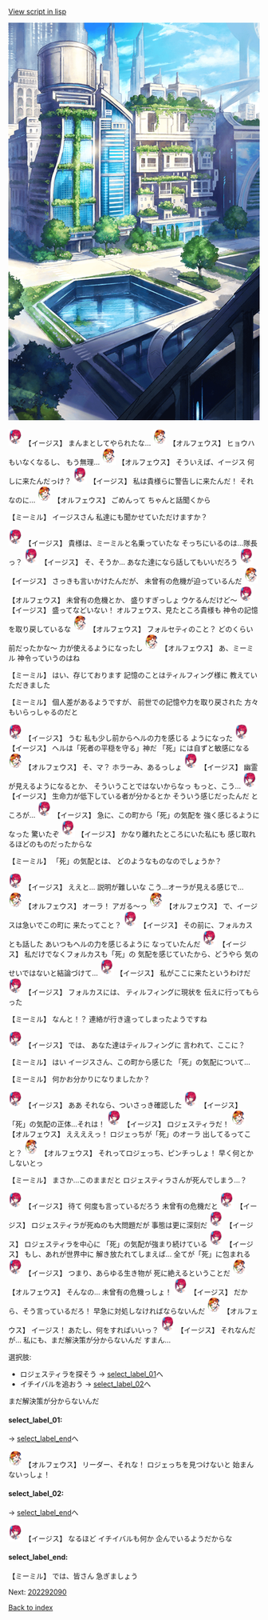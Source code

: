 [View script in lisp](../scripts/202292080.txt)

![in_city.png](../images/backgrounds/in_city.png)

<img src="../images/units/52000111.png" alt="52000111.png" height="34"/>
【イージス】
まんまとしてやられたな…

<img src="../images/units/5603211.png" alt="5603211.png" height="34"/>
【オルフェウス】
ヒョウハもいなくなるし、
もう無理…

<img src="../images/units/5603211.png" alt="5603211.png" height="34"/>
【オルフェウス】
そういえば、イージス
何しに来たんだっけ？

<img src="../images/units/52000111.png" alt="52000111.png" height="34"/>
【イージス】
私は貴様らに警告しに来たんだ！
それなのに…

<img src="../images/units/5603211.png" alt="5603211.png" height="34"/>
【オルフェウス】
ごめんって
ちゃんと話聞くから

【ミーミル】
イージスさん
私達にも聞かせていただけますか？

<img src="../images/units/52000111.png" alt="52000111.png" height="34"/>
【イージス】
貴様は、ミーミルと名乗っていたな
そっちにいるのは…隊長っ？

<img src="../images/units/52000111.png" alt="52000111.png" height="34"/>
【イージス】
そ、そうか…
あなた達になら話してもいいだろう

<img src="../images/units/52000111.png" alt="52000111.png" height="34"/>
【イージス】
さっきも言いかけたんだが、
未曾有の危機が迫っているんだ

<img src="../images/units/5603211.png" alt="5603211.png" height="34"/>
【オルフェウス】
未曾有の危機とか、
盛りすぎっしょ
ウケるんだけど～

<img src="../images/units/52000111.png" alt="52000111.png" height="34"/>
【イージス】
盛ってなどいない！
オルフェウス、見たところ貴様も
神令の記憶を取り戻しているな

<img src="../images/units/5603211.png" alt="5603211.png" height="34"/>
【オルフェウス】
フォルセティのこと？
どのくらい前だったかな～
力が使えるようになったし

<img src="../images/units/5603211.png" alt="5603211.png" height="34"/>
【オルフェウス】
あ、ミーミル
神令っていうのはね

【ミーミル】
はい、存じております
記憶のことはティルフィング様に
教えていただきました

【ミーミル】
個人差があるようですが、
前世での記憶や力を取り戻された
方々もいらっしゃるのだと

<img src="../images/units/52000111.png" alt="52000111.png" height="34"/>
【イージス】
うむ
私も少し前からヘルの力を感じる
ようになった

<img src="../images/units/52000111.png" alt="52000111.png" height="34"/>
【イージス】
ヘルは「死者の平穏を守る」神だ
「死」には自ずと敏感になる

<img src="../images/units/5603211.png" alt="5603211.png" height="34"/>
【オルフェウス】
そ、マ？
ホラーみ、あるっしょ

<img src="../images/units/52000111.png" alt="52000111.png" height="34"/>
【イージス】
幽霊が見えるようになるとか、
そういうことではないからなっ
もっと、こう…

<img src="../images/units/52000111.png" alt="52000111.png" height="34"/>
【イージス】
生命力が低下している者が分かるとか
そういう感じだったんだ
ところが…

<img src="../images/units/52000111.png" alt="52000111.png" height="34"/>
【イージス】
急に、この町から「死」の気配を
強く感じるようになった
驚いたぞ

<img src="../images/units/52000111.png" alt="52000111.png" height="34"/>
【イージス】
かなり離れたところにいた私にも
感じ取れるほどのものだったからな

【ミーミル】
「死」の気配とは、
どのようなものなのでしょうか？

<img src="../images/units/52000111.png" alt="52000111.png" height="34"/>
【イージス】
ええと…
説明が難しいな
こう…オーラが見える感じで…

<img src="../images/units/5603211.png" alt="5603211.png" height="34"/>
【オルフェウス】
オーラ！
アガる～っ

<img src="../images/units/5603211.png" alt="5603211.png" height="34"/>
【オルフェウス】
で、イージスは急いでこの町に
来たってこと？

<img src="../images/units/52000111.png" alt="52000111.png" height="34"/>
【イージス】
その前に、フォルカスとも話した
あいつもヘルの力を感じるように
なっていたんだ

<img src="../images/units/52000111.png" alt="52000111.png" height="34"/>
【イージス】
私だけでなくフォルカスも「死」の
気配を感じていたから、どうやら
気のせいではないと結論づけて…

<img src="../images/units/52000111.png" alt="52000111.png" height="34"/>
【イージス】
私がここに来たというわけだ

<img src="../images/units/52000111.png" alt="52000111.png" height="34"/>
【イージス】
フォルカスには、
ティルフィングに現状を
伝えに行ってもらった

【ミーミル】
なんと！？
連絡が行き違ってしまったようですね

<img src="../images/units/52000111.png" alt="52000111.png" height="34"/>
【イージス】
では、
あなた達はティルフィングに
言われて、ここに？

【ミーミル】
はい
イージスさん、この町から感じた
「死」の気配について…

【ミーミル】
何かお分かりになりましたか？

<img src="../images/units/52000111.png" alt="52000111.png" height="34"/>
【イージス】
ああ
それなら、ついさっき確認した

<img src="../images/units/52000111.png" alt="52000111.png" height="34"/>
【イージス】
「死」の気配の正体…それは！

<img src="../images/units/52000111.png" alt="52000111.png" height="34"/>
【イージス】
ロジェスティラだ！

<img src="../images/units/5603211.png" alt="5603211.png" height="34"/>
【オルフェウス】
ええええっ！
ロジェっちが「死」のオーラ
出してるってこと？

<img src="../images/units/5603211.png" alt="5603211.png" height="34"/>
【オルフェウス】
それってロジェっち、ピンチっしょ！
早く何とかしないとっ

【ミーミル】
まさか…このままだと
ロジェスティラさんが死んでしまう…？

<img src="../images/units/52000111.png" alt="52000111.png" height="34"/>
【イージス】
待て
何度も言っているだろう
未曾有の危機だと

<img src="../images/units/52000111.png" alt="52000111.png" height="34"/>
【イージス】
ロジェスティラが死ぬのも大問題だが
事態は更に深刻だ

<img src="../images/units/52000111.png" alt="52000111.png" height="34"/>
【イージス】
ロジェスティラを中心に
「死」の気配が強まり続けている

<img src="../images/units/52000111.png" alt="52000111.png" height="34"/>
【イージス】
もし、あれが世界中に
解き放たれてしまえば…
全てが「死」に包まれる

<img src="../images/units/52000111.png" alt="52000111.png" height="34"/>
【イージス】
つまり、あらゆる生き物が
死に絶えるということだ

<img src="../images/units/5603211.png" alt="5603211.png" height="34"/>
【オルフェウス】
そんなの…
未曾有の危機っしょ！

<img src="../images/units/52000111.png" alt="52000111.png" height="34"/>
【イージス】
だから、そう言っているだろ！
早急に対処しなければならないんだ

<img src="../images/units/5603211.png" alt="5603211.png" height="34"/>
【オルフェウス】
イージス！
あたし、何をすればいいっ？

<img src="../images/units/52000111.png" alt="52000111.png" height="34"/>
【イージス】
それなんだが…
私にも、まだ解決策が分からないんだ
すまん…

選択肢:
- ロジェスティラを探そう → [select_label_01](#select_label_01)へ
- イチイバルを追おう → [select_label_02](#select_label_02)へ

まだ解決策が分からないんだ

#### select_label_01:
 → [select_label_end](#select_label_end)へ

<img src="../images/units/5603211.png" alt="5603211.png" height="34"/>
【オルフェウス】
リーダー、それな！
ロジェっちを見つけないと
始まんないっしょ！

#### select_label_02:
 → [select_label_end](#select_label_end)へ

<img src="../images/units/52000111.png" alt="52000111.png" height="34"/>
【イージス】
なるほど
イチイバルも何か
企んでいるようだからな

#### select_label_end:

【ミーミル】
では、皆さん
急ぎましょう


Next: [202292090](202292090.md)

[Back to index](index.md)
